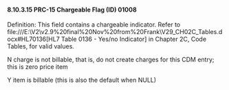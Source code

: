 #### 8.10.3.15 PRC-15 Chargeable Flag (ID) 01008

Definition: This field contains a chargeable indicator. Refer to file:///E:\V2\v2.9%20final%20Nov%20from%20Frank\V29_CH02C_Tables.docx#HL70136[HL7 Table 0136 - Yes/no Indicator] in Chapter 2C, Code Tables, for valid values.

N charge is not billable, that is, do not create charges for this CDM entry; this is zero price item

Y item is billable (this is also the default when NULL)
